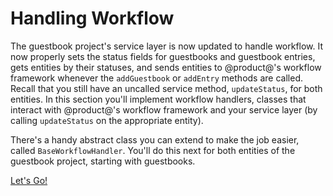 # Handling Workflow [](id=handling-workflow)

The guestbook project's service layer is now updated to handle workflow. It now
properly sets the status fields for guestbooks and guestbook entries, gets
entities by their statuses, and sends entities to @product@'s workflow framework
whenever the `addGuestbook` or `addEntry` methods are called. Recall that you
still have an uncalled service method, `updateStatus`, for both entities. In
this section you'll implement workflow handlers, classes that interact with
@product@'s workflow framework and your service layer (by calling `updateStatus`
on the appropriate entity).

There's a handy abstract class you can extend to make the job easier, called
`BaseWorkflowHandler`. You'll do this next for both entities of the guestbook
project, starting with guestbooks.

<a class="go-link btn btn-primary" href="/develop/tutorials/-/knowledge_base/7-0/creating-a-workflow-handler-for-guestbooks">Let's Go!<span class="icon-circle-arrow-right"></span></a>
